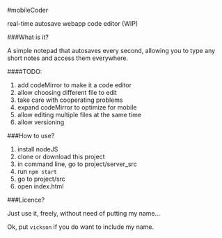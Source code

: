 #mobileCoder

real-time autosave webapp code editor (WIP)

###What is it?

A simple notepad that autosaves every second, allowing you to type any short notes and access them everywhere.

####TODO:
1. add codeMirror to make it a code editor
2. allow choosing different file to edit
3. take care with cooperating problems
3. expand codeMirror to optimize for mobile
4. allow editing multiple files at the same time
5. allow versioning


###How to use?

1. install nodeJS
2. clone or download this project
3. in command line, go to project/server_src
4. run `npm start`
5. go to project/src
6. open index.html

###Licence?

Just use it, freely, without need of putting my name...

Ok, put `vickson` if you do want to include my name.
